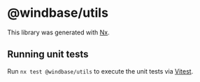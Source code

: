 # @windbase/utils

This library was generated with [Nx](https://nx.dev).

## Running unit tests

Run `nx test @windbase/utils` to execute the unit tests via [Vitest](https://vitest.dev/).
